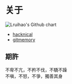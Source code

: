 # 关于


<img rel="external nofollow noopener noreferrer" src="https://ghchart.rshah.org/Lruihao.svg" alt="Lruihao's Github chart"/>

- [hacknical](https://hacknical.com/Lruihao/github?locale=zh)
- [gitmemory](https://www.gitmemory.com/Lruihao)

## 期許
不卑不亢，不矜不伐，不驕不躁  
不嗔，不怒，不爭，獨善其身

